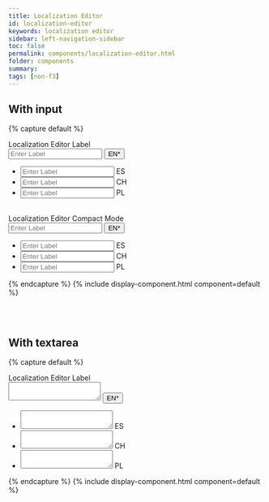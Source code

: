 ```yaml
---
title: Localization Editor
id: localization-editor
keywords: localization editor
sidebar: left-navigation-sidebar
toc: false
permalink: components/localization-editor.html
folder: components
summary:
tags: [non-f3]
---
```


## With input

{% capture default %}
<div class="fd-localization-editor">
   <div class="fd-popover">
      <div class="fd-popover__control">
         <div class="fd-form-item">
            <label class="fd-form-label" for="vTshu851">Localization Editor Label</label>
            <div class="fd-input-group">
               <input type="text" class="fd-input fd-input-group__input" id="" aria-controls="NJvVh542c" aria-expanded="false"
               aria-haspopup="true" placeholder="Enter Label">
               <span class="fd-input-group__addon fd-input-group__addon--button">
                  <button class="fd-input-group__button fd-button  fd-button--transparent"
                  aria-controls="NJvVh542c" aria-expanded="false" aria-haspopup="true">EN*</button>
               </span>
            </div>
         </div>
      </div>
      <div class="fd-popover__body fd-popover__body--no-arrow"  aria-hidden="true" id="NJvVh542c">
         <nav class="fd-menu">
            <ul class="fd-menu__list fd-menu__list--no-shadow">
               <li class="fd-localization-editor__language">
                  <div class="fd-input-group">
                     <input type="text" class="fd-input fd-input-group__input" id="" placeholder="Enter Label">
                     <span class="fd-input-group__addon">
                     ES
                     </span>
                  </div>
               </li>
               <li class="fd-localization-editor__language">
                  <div class="fd-input-group">
                     <input type="text" class="fd-input fd-input-group__input"  id="" placeholder="Enter Label">
                     <span class="fd-input-group__addon">
                     CH
                     </span>
                  </div>
               </li>
               <li class="fd-localization-editor__language">
                  <div class="fd-input-group">
                     <input type="text" class="fd-input fd-input-group__input" id="" placeholder="Enter Label">
                     <span class="fd-input-group__addon">
                     PL
                     </span>
                  </div>
               </li>
            </ul>
         </nav>
      </div>
   </div>
</div>

<br>

<div class="fd-localization-editor">
   <div class="fd-popover">
      <div class="fd-popover__control">
         <div class="fd-form-item">
            <label class="fd-form-label" for="vTshu851">Localization Editor Compact Mode</label>
            <div class="fd-input-group">
               <input type="text" class="fd-input fd-input--compact fd-input-group__input" id="" aria-controls="test22" aria-expanded="false"
               aria-haspopup="true" placeholder="Enter Label">
               <span class="fd-input-group__addon fd-input-group__addon--button fd-input-group__addon--compact">
                  <button class="fd-input-group__button fd-button fd-button--transparent fd-button--compact"
                  aria-controls="test22" aria-expanded="false" aria-haspopup="true">EN*</button>
               </span>
            </div>
         </div>
      </div>
      <div class="fd-popover__body fd-popover__body--no-arrow"  aria-hidden="true" id="test22">
         <nav class="fd-menu">
            <ul class="fd-menu__list fd-menu__list--no-shadow">
               <li class="fd-localization-editor__language">
                  <div class="fd-input-group">
                     <input type="text" class="fd-input fd-input--compact fd-input-group__input" id="" placeholder="Enter Label">
                     <span class="fd-input-group__addon fd-input-group__addon--compact">
                     ES
                     </span>
                  </div>
               </li>
               <li class="fd-localization-editor__language">
                  <div class="fd-input-group">
                     <input type="text" class="fd-input fd-input--compact fd-input-group__input" id="" placeholder="Enter Label">
                     <span class="fd-input-group__addon fd-input-group__addon--compact">
                     CH
                     </span>
                  </div>
               </li>
               <li class="fd-localization-editor__language">
                  <div class="fd-input-group">
                     <input type="text" class="fd-input fd-input--compact fd-input-group__input" id="" placeholder="Enter Label">
                     <span class="fd-input-group__addon fd-input-group__addon--compact">
                     PL
                     </span>
                  </div>
               </li>
            </ul>
         </nav>
      </div>
   </div>
</div>
{% endcapture %}
{% include display-component.html component=default %}

<br><br>

## With textarea

{% capture default %}
<div class="fd-localization-editor">
   <div class="fd-popover">
      <div class="fd-popover__control">
         <label class="fd-form-label" for="vTshu851">
         Localization Editor Label
         </label>
         <div class="fd-input-group ">
            <textarea class="fd-textarea fd-input-group__input" id="" aria-controls="NJvVh542" aria-expanded="false"
            aria-haspopup="true"></textarea>
            <span class="fd-input-group__addon  fd-input-group__addon--textarea fd-input-group__addon--button">
            <button class="fd-input-group__button fd-button fd-button--transparent"
            aria-controls="NJvVh542" aria-expanded="false" aria-haspopup="true">EN*</button>
            </span>
         </div>
      </div>
      <div class="fd-popover__body fd-popover__body--no-arrow"  aria-hidden="true" id="NJvVh542">
         <nav class="fd-menu">
            <ul class="fd-menu__list fd-menu__list--no-shadow">
               <li class="fd-localization-editor__language">
                  <div class="fd-input-group ">
                     <textarea class="fd-textarea fd-input-group__input" id=""></textarea>
                     <span class="fd-input-group__addon  fd-input-group__addon--textarea">
                     ES
                     </span>
                  </div>
               </li>
               <li class="fd-localization-editor__language">
                  <div class="fd-input-group ">
                     <textarea class="fd-textarea fd-input-group__input" id=""></textarea>
                     <span class="fd-input-group__addon  fd-input-group__addon--textarea">
                     CH
                     </span>
                  </div>
               </li>
               <li class="fd-localization-editor__language">
                  <div class="fd-input-group ">
                     <textarea class="fd-textarea fd-input-group__input" id=""></textarea>
                     <span class="fd-input-group__addon  fd-input-group__addon--textarea">
                     PL
                     </span>
                  </div>
               </li>
            </ul>
         </nav>
      </div>
   </div>
</div>
{% endcapture %}
{% include display-component.html component=default %}
